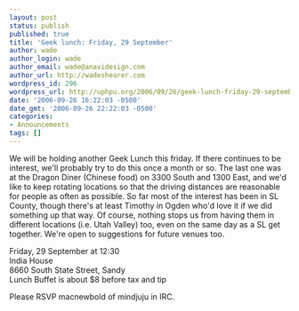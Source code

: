 ```yaml
---
layout: post
status: publish
published: true
title: 'Geek lunch: Friday, 29 September'
author: wade
author_login: wade
author_email: wade@anavidesign.com
author_url: http://wadeshearer.com
wordpress_id: 296
wordpress_url: http://uphpu.org/2006/09/26/geek-lunch-friday-29-september/
date: '2006-09-26 16:22:03 -0500'
date_gmt: '2006-09-26 22:22:03 -0500'
categories:
- Announcements
tags: []
---
```

<p>We will be holding another Geek Lunch this friday. If there continues to be interest, we'll probably try to do this once a month or so. The last one was at the Dragon Diner (Chinese food) on 3300 South and 1300 East, and we'd like to keep rotating locations so that the driving distances are reasonable for people as often as possible. So far most of the interest has been in SL County, though there's at least Timothy in Ogden who'd love it if we did something up that way. Of course, nothing stops us from having them in different locations (i.e. Utah Valley) too, even on the same day as a SL get together. We're open to suggestions for future venues too.</p>
<p>Friday, 29 September at 12:30<br />
India House<br />
8660 South State Street, Sandy<br />
Lunch Buffet is about $8 before tax and tip</p>
<p>Please RSVP macnewbold of mindjuju in IRC.</p>
